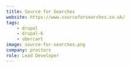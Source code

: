 ```yaml
---
title: Source for Searches
website: https://www.sourceforsearches.co.uk/
tags:
    - drupal
    - drupal-6
    - ubercart
image: source-for-searches.png
company: proctors
role: Lead Developer
---
```

